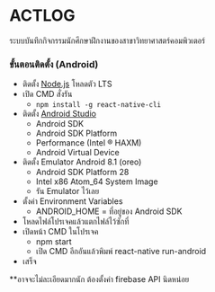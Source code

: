 # ACTLOG

ระบบบันทึกกิจกรรมนักศึกษาฝึกงานของสาขาวิทยาศาสตร์คอมพิวเตอร์

### ขั้นตอนติดตั้ง (Android)
* ติดตั้ง [Node.js](https://nodejs.org) โหลดตัว LTS
* เปิด CMD สั่งรัน 
  - `npm install -g react-native-cli`
* ติดตั้ง [Android Studio](https://developer.android.com/studio/)
  - Android SDK
  - Android SDK Platform
  - Performance (Intel ® HAXM)
  - Android Virtual Device
* ติดตั้ง Emulator Android 8.1 (oreo)
  - Android SDK Platform 28
  - Intel x86 Atom_64 System Image
  - รัน Emulator ไว้เลย
* ตั้งค่า Environment Variables
  - ANDROID_HOME = ที่อยู่ของ Android SDK
* โหลดไฟล์โปรเจคแล้วแตกไฟล์ไว้ซักที่
* เปิดหน้า CMD ในโปรเจค
  - npm start
  - เปิด CMD อีกอันแล้วพิมพ์ react-native run-android
* เสร็จ

**อาจจะไม่ละเอียดมากนัก ต้องตั้งค่า firebase API นิดหน่อย
